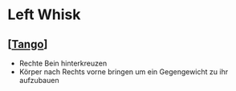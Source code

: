 # Left Whisk

## [[Tango]]

- Rechte Bein hinterkreuzen
- Körper nach Rechts vorne bringen um ein Gegengewicht zu ihr aufzubauen

[//begin]: # "Autogenerated link references for markdown compatibility"
[Tango]: Tango "Tango"
[//end]: # "Autogenerated link references"
